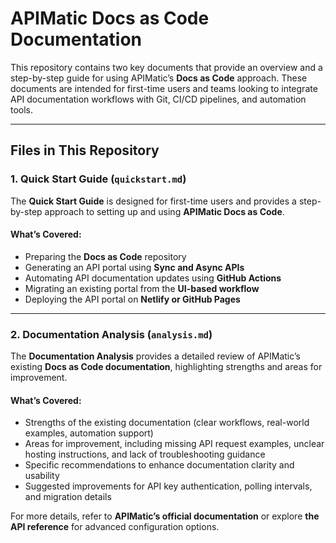 # **APIMatic Docs as Code Documentation**  

This repository contains two key documents that provide an overview and a step-by-step guide for using APIMatic’s **Docs as Code** approach. These documents are intended for first-time users and teams looking to integrate API documentation workflows with Git, CI/CD pipelines, and automation tools.  

---

## **Files in This Repository**  

### **1. Quick Start Guide (`quickstart.md`)**  
The **Quick Start Guide** is designed for first-time users and provides a step-by-step approach to setting up and using **APIMatic Docs as Code**.  

#### **What’s Covered:**  
- Preparing the **Docs as Code** repository  
- Generating an API portal using **Sync and Async APIs**  
- Automating API documentation updates using **GitHub Actions**  
- Migrating an existing portal from the **UI-based workflow**  
- Deploying the API portal on **Netlify or GitHub Pages**  

---

### **2. Documentation Analysis (`analysis.md`)**  
The **Documentation Analysis** provides a detailed review of APIMatic’s existing **Docs as Code documentation**, highlighting strengths and areas for improvement.  

#### **What’s Covered:**  
- Strengths of the existing documentation (clear workflows, real-world examples, automation support)  
- Areas for improvement, including missing API request examples, unclear hosting instructions, and lack of troubleshooting guidance  
- Specific recommendations to enhance documentation clarity and usability  
- Suggested improvements for API key authentication, polling intervals, and migration details  


For more details, refer to **APIMatic’s official documentation** or explore **the API reference** for advanced configuration options.
